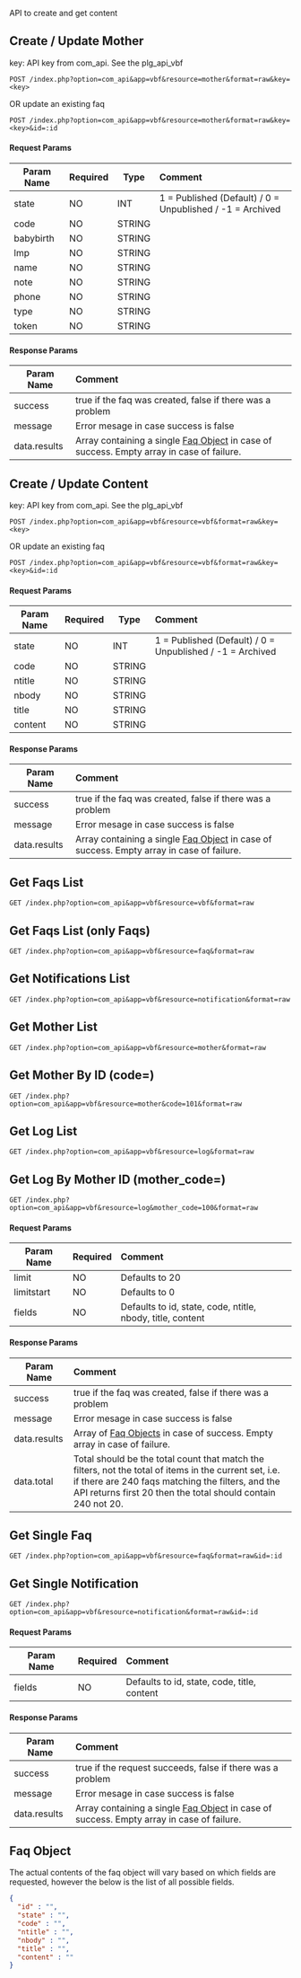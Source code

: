 API to create and get content

## Create / Update Mother
key: API key from com_api. See the plg_api_vbf
```http
POST /index.php?option=com_api&app=vbf&resource=mother&format=raw&key=<key>
```
OR update an existing faq
```http
POST /index.php?option=com_api&app=vbf&resource=mother&format=raw&key=<key>&id=:id
```

#### Request Params
| Param Name | Required | Type | Comment  |
| ---------- | -------- | ------- | :---- |
| state    | NO      | INT | 1 = Published (Default) / 0 = Unpublished / -1 = Archived |
| code    | NO      | STRING |        |
| babybirth     | NO      | STRING |        |
| lmp      | NO      | STRING |         |
| name      | NO      | STRING |         |
| note      | NO      | STRING |         |
| phone      | NO      | STRING |         |
| type      | NO      | STRING |         |
| token      | NO      | STRING |         |

#### Response Params

| Param Name | Comment |
| ---------- | :------ |
| success | true if the faq was created, false if there was a problem |
| message | Error mesage in case success is false |
| data.results | Array containing a single [Faq Object](#faq-object) in case of success. Empty array in case of failure. |


## Create / Update Content
key: API key from com_api. See the plg_api_vbf
```http
POST /index.php?option=com_api&app=vbf&resource=vbf&format=raw&key=<key>
```
OR update an existing faq
```http
POST /index.php?option=com_api&app=vbf&resource=vbf&format=raw&key=<key>&id=:id
```

#### Request Params

| Param Name | Required | Type | Comment  |
| ---------- | -------- | ------- | :---- |
| state    | NO      | INT | 1 = Published (Default) / 0 = Unpublished / -1 = Archived |
| code    | NO      | STRING |        |
| ntitle     | NO      | STRING |        |
| nbody      | NO      | STRING |         |
| title      | NO      | STRING |         |
| content      | NO      | STRING |         |

#### Response Params

| Param Name | Comment |
| ---------- | :------ |
| success | true if the faq was created, false if there was a problem |
| message | Error mesage in case success is false |
| data.results | Array containing a single [Faq Object](#faq-object) in case of success. Empty array in case of failure. |

## Get Faqs List
```http
GET /index.php?option=com_api&app=vbf&resource=vbf&format=raw
```
## Get Faqs List (only Faqs)
```http
GET /index.php?option=com_api&app=vbf&resource=faq&format=raw
```
## Get Notifications List
```http
GET /index.php?option=com_api&app=vbf&resource=notification&format=raw
```
## Get Mother List
```http
GET /index.php?option=com_api&app=vbf&resource=mother&format=raw
```
## Get Mother By ID (code=<MotherID>)
```http
GET /index.php?option=com_api&app=vbf&resource=mother&code=101&format=raw
```
## Get Log List
```http
GET /index.php?option=com_api&app=vbf&resource=log&format=raw
```
## Get Log By Mother ID (mother_code=<MotherID>)
```http
GET /index.php?option=com_api&app=vbf&resource=log&mother_code=100&format=raw
```

#### Request Params

| Param Name | Required | Comment |
| ---------- | -------- | :------ |
| limit         | NO       | Defaults to 20        | 
| limitstart      | NO      | Defaults to 0        |
| fields         | NO       | Defaults to id, state, code, ntitle, nbody, title, content | 


#### Response Params

| Param Name | Comment |
| ---------- | :------- |
| success | true if the faq was created, false if there was a problem |
| message | Error mesage in case success is false |
| data.results | Array of [Faq Objects](#faq-object) in case of success. Empty array in case of failure. |
| data.total |  Total should be the total count that match the filters, not the total of items in the current set, i.e. if there are 240 faqs matching the filters, and the API returns first 20 then the total should contain 240 not 20. |


## Get Single Faq 
```http
GET /index.php?option=com_api&app=vbf&resource=faq&format=raw&id=:id
```

## Get Single Notification 
```http
GET /index.php?option=com_api&app=vbf&resource=notification&format=raw&id=:id
```

#### Request Params

| Param Name | Required | Comment |
| ---------- | -------- | :------ |
| fields         | NO       | Defaults to id, state, code, title, content | 


#### Response Params

| Param Name | Comment  |
| ---------- | :------- |
| success | true if the request succeeds, false if there was a problem |
| message | Error mesage in case success is false |
| data.results | Array containing a single [Faq Object](#faq-object) in case of success. Empty array in case of failure. |


## Faq Object
The actual contents of the faq object will vary based on which fields are requested, however the below is the list of all possible fields.

```json
{
  "id" : "",
  "state" : "",
  "code" : "",
  "ntitle" : "",
  "nbody" : "",
  "title" : "",
  "content" : ""
}
```
